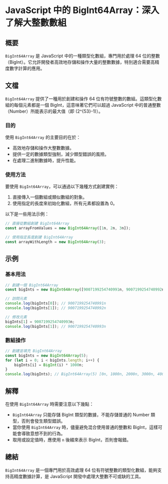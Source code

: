 <!--
Meta Description: # JavaScript 中的 BigInt64Array：深入了解大整數數組 ## 概要 `BigInt64Array` 是 JavaScript 中的一種類型化數組，專門用於處理 64 位的整數（BigInt）。它允許開發者高效地存儲和操作大量的整數數據，特別適合需要高精度數字計算的應用。 ##...
Meta Keywords: bigint64array, bigints, javascript, bigint, const
-->

# JavaScript 中的 BigInt64Array：深入了解大整數數組

## 概要
`BigInt64Array` 是 JavaScript 中的一種類型化數組，專門用於處理 64 位的整數（BigInt）。它允許開發者高效地存儲和操作大量的整數數據，特別適合需要高精度數字計算的應用。

## 文檔
`BigInt64Array` 提供了一種用於創建和操作 64 位有符號整數的數組。這類型化數組的每個元素都是一個 BigInt，這意味著它們可以超過 JavaScript 中的普通整數（Number）所能表示的最大值（即 \(2^{53}-1\)）。

### 目的
使用 `BigInt64Array` 的主要目的在於：
- 高效地存儲和操作大整數數據。
- 提供一定的數據類型強制，減少類型錯誤的風險。
- 在處理二進制數據時，提升性能。

### 使用方法
要使用 `BigInt64Array`，可以通過以下幾種方式創建實例：
1. 直接傳入一個數組或類似數組的對象。
2. 使用指定的長度來初始化數組，所有元素都設置為 0。

以下是一些用法示例：
```javascript
// 直接從數組創建 BigInt64Array
const arrayFromValues = new BigInt64Array([1n, 2n, 3n]);

// 使用指定長度創建 BigInt64Array
const arrayWithLength = new BigInt64Array(3);
```

## 示例
### 基本用法
```javascript
// 創建一個 BigInt64Array
const bigInts = new BigInt64Array([9007199254740991n, 9007199254740992n]);

// 訪問元素
console.log(bigInts[0]); // 9007199254740991n
console.log(bigInts[1]); // 9007199254740992n

// 修改元素
bigInts[1] = 9007199254740993n;
console.log(bigInts[1]); // 9007199254740993n
```

### 數組操作
```javascript
// 創建並填充 BigInt64Array
const bigInts = new BigInt64Array(5);
for (let i = 0; i < bigInts.length; i++) {
    bigInts[i] = BigInt(i) * 1000n;
}
console.log(bigInts); // BigInt64Array(5) [0n, 1000n, 2000n, 3000n, 4000n]
```

## 解釋
在使用 `BigInt64Array` 時需要注意以下幾點：
- `BigInt64Array` 只能存儲 BigInt 類型的數據，不能存儲普通的 Number 類型，否則會發生類型錯誤。
- 當你使用 `BigInt64Array` 時，儘量避免混合使用普通的整數和 BigInt，這樣可能會導致意想不到的行為。
- 取用或設定值時，應使用 `n` 後綴來表示 BigInt，否則會報錯。

## 總結
`BigInt64Array` 是一個專門用於高效處理 64 位有符號整數的類型化數組，能夠支持高精度數據計算，是 JavaScript 開發中處理大整數不可或缺的工具。